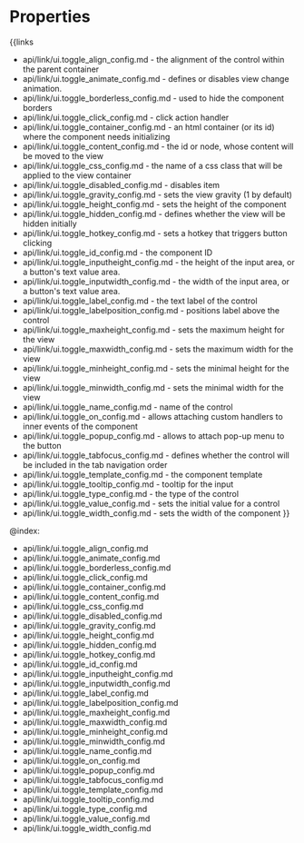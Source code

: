 
Properties
==========

{{links
- api/link/ui.toggle_align_config.md - the alignment of the control within the parent container
- api/link/ui.toggle_animate_config.md - defines or disables view change animation.
- api/link/ui.toggle_borderless_config.md - used to hide the component borders
- api/link/ui.toggle_click_config.md - click action handler
- api/link/ui.toggle_container_config.md - an html container (or its id) where the component needs initializing
- api/link/ui.toggle_content_config.md - the id or node, whose content will be moved to the view
- api/link/ui.toggle_css_config.md - the name of a css class that will be applied to the view container
- api/link/ui.toggle_disabled_config.md - disables item
- api/link/ui.toggle_gravity_config.md - sets the view gravity (1 by default)
- api/link/ui.toggle_height_config.md - sets the height of the component
- api/link/ui.toggle_hidden_config.md - defines whether the view will be hidden initially
- api/link/ui.toggle_hotkey_config.md - sets a hotkey that triggers button clicking
- api/link/ui.toggle_id_config.md - the component ID
- api/link/ui.toggle_inputheight_config.md - the height of the input area, or a button's text value area.
- api/link/ui.toggle_inputwidth_config.md - the width of the input area, or a button's text value area.
- api/link/ui.toggle_label_config.md - the text label of the control
- api/link/ui.toggle_labelposition_config.md - positions label above the control
- api/link/ui.toggle_maxheight_config.md - sets the maximum height for the view
- api/link/ui.toggle_maxwidth_config.md - sets the maximum width for the view
- api/link/ui.toggle_minheight_config.md - sets the minimal height for the view
- api/link/ui.toggle_minwidth_config.md - sets the minimal width for the view
- api/link/ui.toggle_name_config.md - name of the control
- api/link/ui.toggle_on_config.md - allows attaching custom handlers to inner events of the component
- api/link/ui.toggle_popup_config.md - allows to attach pop-up menu to the button
- api/link/ui.toggle_tabfocus_config.md - defines whether the control will be included in the tab navigation order
- api/link/ui.toggle_template_config.md - the component template
- api/link/ui.toggle_tooltip_config.md - tooltip for the input
- api/link/ui.toggle_type_config.md - the type of the control
- api/link/ui.toggle_value_config.md - sets the initial value for a control
- api/link/ui.toggle_width_config.md - sets the width of the component
}}

@index:
- api/link/ui.toggle_align_config.md
- api/link/ui.toggle_animate_config.md
- api/link/ui.toggle_borderless_config.md
- api/link/ui.toggle_click_config.md
- api/link/ui.toggle_container_config.md
- api/link/ui.toggle_content_config.md
- api/link/ui.toggle_css_config.md
- api/link/ui.toggle_disabled_config.md
- api/link/ui.toggle_gravity_config.md
- api/link/ui.toggle_height_config.md
- api/link/ui.toggle_hidden_config.md
- api/link/ui.toggle_hotkey_config.md
- api/link/ui.toggle_id_config.md
- api/link/ui.toggle_inputheight_config.md
- api/link/ui.toggle_inputwidth_config.md
- api/link/ui.toggle_label_config.md
- api/link/ui.toggle_labelposition_config.md
- api/link/ui.toggle_maxheight_config.md
- api/link/ui.toggle_maxwidth_config.md
- api/link/ui.toggle_minheight_config.md
- api/link/ui.toggle_minwidth_config.md
- api/link/ui.toggle_name_config.md
- api/link/ui.toggle_on_config.md
- api/link/ui.toggle_popup_config.md
- api/link/ui.toggle_tabfocus_config.md
- api/link/ui.toggle_template_config.md
- api/link/ui.toggle_tooltip_config.md
- api/link/ui.toggle_type_config.md
- api/link/ui.toggle_value_config.md
- api/link/ui.toggle_width_config.md

